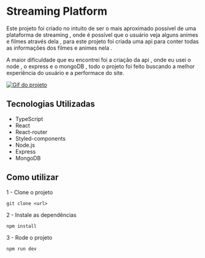 # Streaming Platform

Este projeto foi criado no intuito de ser o mais aproximado possível de uma plataforma de streaming , onde é possível que o usuário veja alguns animes e filmes através dela , para este projeto foi criada uma api para conter todas as informações dos filmes e animes nela .

A maior dificuldade que eu encontrei foi a criação da api , onde eu usei o node , o express e o mongoDB , todo o projeto foi feito buscando a melhor experiência do usuário e a performace do site.

[
   <img src="./streaming.gif" alt="Gif do projeto "/>
](https://streaming-interface.vercel.app)

## Tecnologias Utilizadas
- TypeScript 
- React 
- React-router 
- Styled-components 
- Node.js 
- Express
- MongoDB

## Como utilizar
1 - Clone o projeto
```
git clone <url>
```
2 - Instale as dependências 
```
npm install
```
3 - Rode o projeto
```
npm run dev
```
